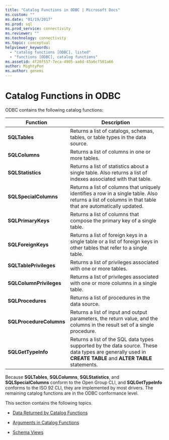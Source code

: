 ```yaml
---
title: "Catalog Functions in ODBC | Microsoft Docs"
ms.custom: ""
ms.date: "01/19/2017"
ms.prod: sql
ms.prod_service: connectivity
ms.reviewer: ""
ms.technology: connectivity
ms.topic: conceptual
helpviewer_keywords: 
  - "catalog functions [ODBC], listed"
  - "functions [ODBC], catalog functions"
ms.assetid: 4f28f557-7eca-4905-aa6d-45a6cf501a66
author: MightyPen
ms.author: genemi
---
```

# Catalog Functions in ODBC
ODBC contains the following catalog functions:  
  
|Function|Description|  
|--------------|-----------------|  
|**SQLTables**|Returns a list of catalogs, schemas, tables, or table types in the data source.|  
|**SQLColumns**|Returns a list of columns in one or more tables.|  
|**SQLStatistics**|Returns a list of statistics about a single table. Also returns a list of indexes associated with that table.|  
|**SQLSpecialColumns**|Returns a list of columns that uniquely identifies a row in a single table. Also returns a list of columns in that table that are automatically updated.|  
|**SQLPrimaryKeys**|Returns a list of columns that compose the primary key of a single table.|  
|**SQLForeignKeys**|Returns a list of foreign keys in a single table or a list of foreign keys in other tables that refer to a single table.|  
|**SQLTablePrivileges**|Returns a list of privileges associated with one or more tables.|  
|**SQLColumnPrivileges**|Returns a list of privileges associated with one or more columns in a single table.|  
|**SQLProcedures**|Returns a list of procedures in the data source.|  
|**SQLProcedureColumns**|Returns a list of input and output parameters, the return value, and the columns in the result set of a single procedure.|  
|**SQLGetTypeInfo**|Returns a list of the SQL data types supported by the data source. These data types are generally used in **CREATE TABLE** and **ALTER TABLE** statements.|  
  
 Because **SQLTables**, **SQLColumns**, **SQLStatistics**, and **SQLSpecialColumns** conform to the Open Group CLI, and **SQLGetTypeInfo** conforms to the ISO 92 CLI, they are implemented by most drivers. The remaining catalog functions are in the ODBC conformance level.  
  
 This section contains the following topics.  
  
-   [Data Returned by Catalog Functions](../../../odbc/reference/develop-app/data-returned-by-catalog-functions.md)  
  
-   [Arguments in Catalog Functions](../../../odbc/reference/develop-app/arguments-in-catalog-functions.md)  
  
-   [Schema Views](../../../odbc/reference/develop-app/schema-views.md)
